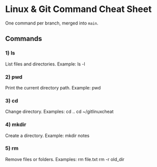 # Linux & Git Command Cheat Sheet

One command per branch, merged into `main`.

## Commands

### 1) ls
List files and directories.
Example: ls -l

### 2) pwd
Print the current directory path.
Example: pwd

### 3) cd
Change directory.
Examples: cd ..   cd ~/gitlinuxcheat

### 4) mkdir
Create a directory.
Example: mkdir notes

### 5) rm
Remove files or folders.
Examples: rm file.txt   rm -r old_dir

